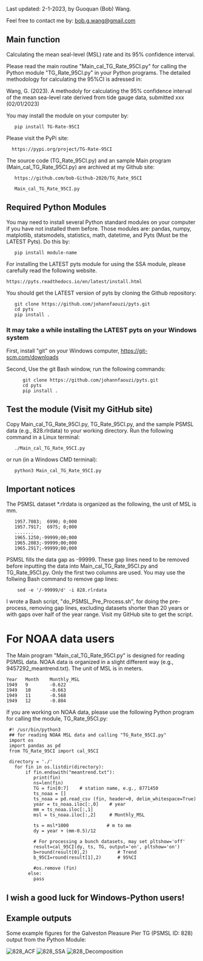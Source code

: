 
Last updated: 2-1-2023, by Guoquan (Bob) Wang.  

Feel free to contact me by: bob.g.wang@gmail.com

## Main function

Calculating the mean seal-level (MSL) rate and its 95% confidence interval. 

Please read the main routine "Main_cal_TG_Rate_95CI.py" for calling the Python module "TG_Rate_95CI.py" in your Python programs. The detailed methodology for calculating the 95%CI is adressed in:

Wang, G. (2023). A methodoly for calculating the 95% confidence interval of the mean sea-level rate derived from tide gauge data, submitted xxx (02/01/2023)

You may install the module on your computer by: 

       pip install TG-Rate-95CI

Please visit the PyPi site:

      https://pypi.org/project/TG-Rate-95CI
       
The source code (TG_Rate_95CI.py) and an sample Main program (Main_cal_TG_Rate_95CI.py) are archived at my Github site:

       https://github.com/bob-Github-2020/TG_Rate_95CI
       
       Main_cal_TG_Rate_95CI.py
       
## Required Python Modules

You may need to install several Python standard modules on your computer if you have not installed them before. Those modules are: pandas, numpy, matplotlib, statsmodels, statistics, math, datetime, and Pyts (Must be the LATEST Pyts). Do this by:

       pip install module-name
 
For installing the LATEST pyts module for using the SSA module, please carefully read the following website.

    https://pyts.readthedocs.io/en/latest/install.html
    
You should get the LATEST version of pyts by cloning the Github repository:

       git clone https://github.com/johannfaouzi/pyts.git
       cd pyts
       pip install .
       
### It may take a while installing the LATEST pyts on your Windows system

First, install "git" on your Windows computer, https://git-scm.com/downloads

Second, Use the git Bash window, run the following commands:
       
          git clone https://github.com/johannfaouzi/pyts.git
          cd pyts
          pip install .
          

## Test the module (Visit my GitHub site)

Copy Main_cal_TG_Rate_95CI.py, TG_Rate_95CI.py, and the sample PSMSL data (e.g., 828.rlrdata) to your working directory. Run the following command in a Linux terminal:

       ./Main_cal_TG_Rate_95CI.py
       
or run (in a Windows CMD terminal):

       python3 Main_cal_TG_Rate_95CI.py
       

## Important notices

The PSMSL dataset *.rlrdata is organized as the following, the unit of MSL is mm.

       1957.7083;  6990; 0;000
       1957.7917;  6975; 0;000
       .......
       1965.1250;-99999;00;000
       1965.2083;-99999;00;000
       1965.2917;-99999;00;000

PSMSL fills the data gap as -99999. These gap lines need to be removed before inputting the data into Main_cal_TG_Rate_95CI.py and TG_Rate_95CI.py. Only the first two columns are used. You may use the follwing Bash command to remove gap lines:
 
        sed -e '/-99999/d' -i 828.rlrdata 

I wrote a Bash script, "do_PSMSL_Pre_Process.sh", for doing the pre-process, removing gap lines, excluding datasets shorter than 20 years or with gaps over half of the year range. Visit my GitHub site to get the script.

          
# For NOAA data users

The Main program "Main_cal_TG_Rate_95CI.py" is designed for reading PSMSL data. NOAA data is organized in a slight different way (e.g., 9457292_meantrend.txt). The unit of MSL is in meters.
   
    Year   Month    Monthly_MSL       
    1949   9        -0.622                                                           
    1949   10       -0.663                                                           
    1949   11       -0.568                                                           
    1949   12       -0.804 

If you are working on NOAA data, please use the following Python program for calling the module, TG_Rate_95CI.py:

     #! /usr/bin/python3
     ## for reading NOAA MSL data and calling "TG_Rate_95CI.py"
     import os
     import pandas as pd
     from TG_Rate_95CI import cal_95CI
  
     directory = './'
       for fin in os.listdir(directory):
           if fin.endswith("meantrend.txt"):
              print(fin)
              ns=len(fin)
              TG = fin[0:7]    # station name, e.g., 8771450
              ts_noaa = []
              ts_noaa = pd.read_csv (fin, header=0, delim_whitespace=True)
              year = ts_noaa.iloc[:,0]    # year
              mm = ts_noaa.iloc[:,1]
              msl = ts_noaa.iloc[:,2]     # Monthly_MSL
            
              ts = msl*1000              # m to mm
              dy = year + (mm-0.5)/12
              
              # For processing a bunch datasets, may set pltshow='off'
              result=cal_95CI(dy, ts, TG, output='on', pltshow='on')
              b=round(result[0],2)           # Trend
              b_95CI=round(result[1],2)      # 95%CI
 
              #os.remove (fin)     
            else:
              pass

## I wish a good luck for Windows-Python users! 

## Example outputs

Some example figures for the Galveston Pleasure Pier TG (PSMSL ID: 828) output from the Python Module:

![828_ACF](https://user-images.githubusercontent.com/65426380/215344521-fa8f2041-255a-4e4a-888a-d75ad069e869.png)
![828_SSA](https://user-images.githubusercontent.com/65426380/215344556-f8960f17-214a-4f86-a8a0-f42d44d55ac4.png)
![828_Decomposition](https://user-images.githubusercontent.com/65426380/215344568-90f68bdb-2b39-46e6-9349-5d1af790b1c5.png)

